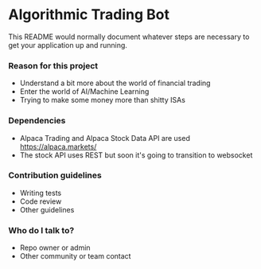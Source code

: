 # Algorithmic Trading Bot #

This README would normally document whatever steps are necessary to get your application up and running.

### Reason for this project ###

* Understand a bit more about the world of financial trading
* Enter the world of AI/Machine Learning
* Trying to make some money more than shitty ISAs


### Dependencies ###

* Alpaca Trading and Alpaca Stock Data API are used https://alpaca.markets/
* The stock API uses REST but soon it's going to transition to websocket


### Contribution guidelines ###

* Writing tests
* Code review
* Other guidelines

### Who do I talk to? ###

* Repo owner or admin
* Other community or team contact
